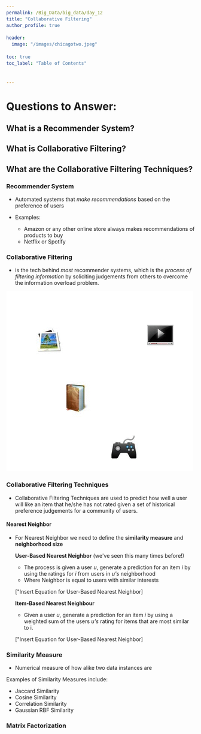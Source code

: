 ```yaml
---
permalink: /Big_Data/big_data/day_12
title: "Collaborative Filtering"
author_profile: true

header:
  image: "/images/chicagotwo.jpeg"

toc: true
toc_label: "Table of Contents" 

  
---
```

# Questions to Answer:

## What is a Recommender System?

## What is Collaborative Filtering?

## What are the Collaborative Filtering Techniques?



### Recommender System

* Automated systems that *make recommendations* based on the preference of users

* Examples:
  * Amazon or any other online store always makes recommendations of products to buy
  * Netflix or Spotify


### Collaborative Filtering

* is the tech behind *most* recommender systems, which is the *process of filtering information* by soliciting judgements from others to overcome the information overload problem.

![insert image](/images/big_data/collaborative/Collaborative_filtering.gif)


### Collaborative Filtering Techniques

* Collaborative Filtering Techniques are used to predict how well a user will like an item that he/she has not rated given a set of historical preference judgements for a community of users.

#### Nearest Neighbor


* For Nearest Neighbor we need to define the **similarity measure** and **neighborhood size**

  **User-Based Nearest Neighbor** (we've seen this many times before!)

    * The process is given a user *u*, generate a prediction for an item *i* by using the ratings for *i* from users in *u's* neighborhood
    * Where Neighbor is equal to users with similar interests

    ["Insert Equation for User-Based Nearest Neighbor]

  **Item-Based Nearest Neighbour**

    * Given a user *u*, generate a prediction for an item *i* by using a weighted sum of the users *u's* rating for items that are most similar to i.

    ["Insert Equation for User-Based Nearest Neighbor]



  

### Similarity Measure

* Numerical measure of how alike two data instances are

Examples of Similarity Measures include:

* Jaccard Similarity
* Cosine Similarity
* Correlation Similarity
* Gaussian RBF Similarity



### Matrix Factorization

